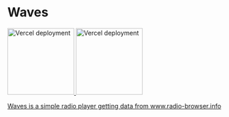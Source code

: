 # Waves
<a href='https://idevecore-waves.vercel.app'><img width='150' alt='Vercel deployment' src='https://deploy-badge.vercel.app/vercel/idevecore-waves'/>
<a href='https://idevecore-waves.netlify.app'><img width='150' alt='Vercel deployment' src='http://img.shields.io/netlify/397888e5-df7b-436e-81cb-f72b853553bd?logo=netlify'/>

Waves is a simple radio player getting data from www.radio-browser.info
